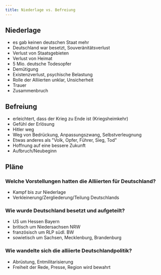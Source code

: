 ```yaml
---
title: Niederlage vs. Befreiung
---
```


## Niederlage

- es gab keinen deutschen Staat mehr
- Deutschland war besetzt, Souveränitätsverlust
- Verlust von Staatsgebieten
- Verlust von Heimat
- 5 Mio. deutsche Todesopfer
- Demütigung
- Existenzverlust, psychische Belastung
- Rolle der Alliierten unklar, Unsicherheit
- Trauer
- Zusammenbruch

## Befreiung

- erleichtert, dass der Krieg zu Ende ist (Kriegsheimkehr)
- Gefühl der Erlösung
- Hitler weg
- Weg von Bedrückung, Anpassungszwang, Selbstverleugnung
- Etwas anderes als "Volk, Opfer, Führer, Sieg, Tod"
- Hoffnung auf eine bessere Zukunft
- Aufbruch/Neubeginn

## Pläne

### Welche Vorstellungen hatten die Alliierten für Deutschland?

- Kampf bis zur Niederlage
- Verkleinerung/Zergliederung/Teilung Deutschlands

### Wie wurde Deutschland besetzt und aufgeteilt?

- US um Hessen Bayern
- britisch um Niedersachsen NRW
- französisch um RLP südl. BW
- sowietisch um Sachsen, Mecklenburg, Brandenburg

### Wie wandelte sich die alliierte Deutschlandpolitik?

- Abrüstung, Entmilitarisierung
- Freiheit der Rede, Presse, Region wird bewahrt
